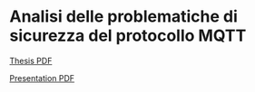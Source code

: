 # Analisi delle problematiche di sicurezza del protocollo MQTT

[Thesis PDF](https://github.com/aedoardo/bachelor-degree-thesis/blob/main/thesis.pdf)

[Presentation PDF](https://github.com/aedoardo/bachelor-degree-thesis/blob/main/slides/Presentazione.pdf)
